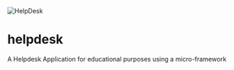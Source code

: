 ![HelpDesk](http://angular.kobject.net/git/phalconist/helpdeskGitImage.png "HelpDesk")
# helpdesk
A Helpdesk Application for educational purposes using a micro-framework
